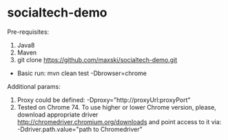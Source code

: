 # socialtech-demo

Pre-requisites:
1. Java8
2. Maven
3. git clone https://github.com/maxski/socialtech-demo.git

* Basic run: mvn clean test -Dbrowser=chrome

Additional params:
 1. Proxy could be defined: -Dproxy="http://proxyUrl:proxyPort"
 2. Tested on Chrome 74. To use higher or lower Chrome version, please, download appropriate driver http://chromedriver.chromium.org/downloads and point access to it via: -Ddriver.path.value="path to Chromedriver"
